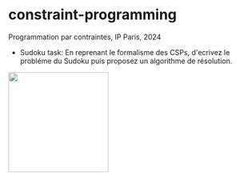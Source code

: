 # constraint-programming
Programmation par contraintes, IP Paris, 2024


* Sudoku task:
En reprenant le formalisme des CSPs, d'ecrivez le probléme du Sudoku puis proposez un algorithme de résolution.
<img src="https://github.com/user-attachments/assets/478253a4-c911-46ea-97c7-2013ad84feab" width="200">
